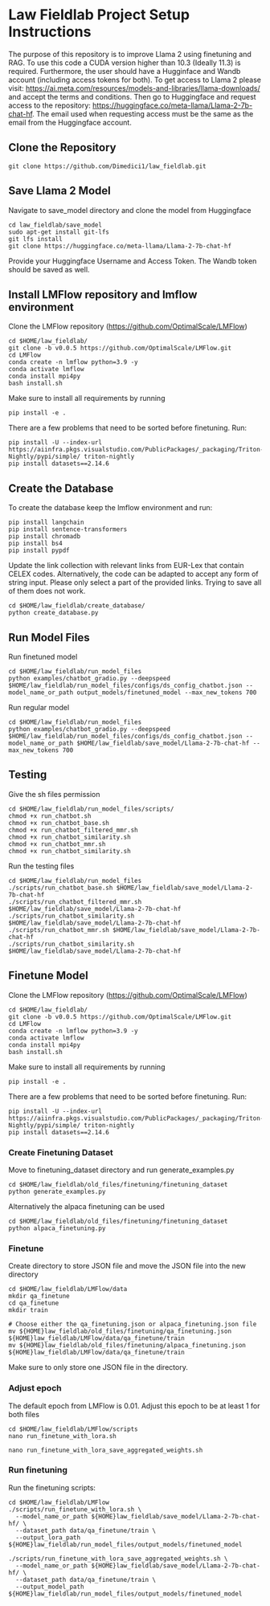 # Law Fieldlab Project Setup Instructions
The purpose of this repository is to improve Llama 2 using finetuning and RAG. To use this code a CUDA version higher than 10.3 (Ideally 11.3) is required. Furthermore, the user should have a Hugginface and Wandb account (including access tokens for both). To get access to Llama 2 please visit: https://ai.meta.com/resources/models-and-libraries/llama-downloads/ and accept the terms and conditions. Then go to Huggingface and request access to the repository: https://huggingface.co/meta-llama/Llama-2-7b-chat-hf. The email used when requesting access must be the same as the email from the Huggingface account.


## Clone the Repository
```
git clone https://github.com/Dimedici1/law_fieldlab.git
```

## Save Llama 2 Model
Navigate to save_model directory and clone the model from Huggingface
```
cd law_fieldlab/save_model
sudo apt-get install git-lfs
git lfs install
git clone https://huggingface.co/meta-llama/Llama-2-7b-chat-hf

```
Provide your Huggingface Username and Access Token. The Wandb token should be saved as well.

## Install LMFlow repository and lmflow environment
Clone the LMFlow repository (https://github.com/OptimalScale/LMFlow)
```
cd $HOME/law_fieldlab/
git clone -b v0.0.5 https://github.com/OptimalScale/LMFlow.git
cd LMFlow
conda create -n lmflow python=3.9 -y
conda activate lmflow
conda install mpi4py
bash install.sh

```

Make sure to install all requirements by running
```
pip install -e .
```
There are a few problems that need to be sorted before finetuning. Run:

```
pip install -U --index-url https://aiinfra.pkgs.visualstudio.com/PublicPackages/_packaging/Triton-Nightly/pypi/simple/ triton-nightly
pip install datasets==2.14.6

```

## Create the Database
To create the database keep the lmflow environment and run:
```
pip install langchain
pip install sentence-transformers
pip install chromadb
pip install bs4
pip install pypdf

```

Update the link collection with relevant links from EUR-Lex that contain CELEX codes. Alternatively, the code can be adapted to accept any form of string input. Please only select a part of the provided links. Trying to save all of them does not work.
```
cd $HOME/law_fieldlab/create_database/
python create_database.py
```
## Run Model Files
Run finetuned model
```
cd $HOME/law_fieldlab/run_model_files
python examples/chatbot_gradio.py --deepspeed $HOME/law_fieldlab/run_model_files/configs/ds_config_chatbot.json --model_name_or_path output_models/finetuned_model --max_new_tokens 700
```
Run regular model
```
cd $HOME/law_fieldlab/run_model_files
python examples/chatbot_gradio.py --deepspeed $HOME/law_fieldlab/run_model_files/configs/ds_config_chatbot.json --model_name_or_path $HOME/law_fieldlab/save_model/Llama-2-7b-chat-hf --max_new_tokens 700

```

## Testing

Give the sh files permission
```
cd $HOME/law_fieldlab/run_model_files/scripts/
chmod +x run_chatbot.sh
chmod +x run_chatbot_base.sh
chmod +x run_chatbot_filtered_mmr.sh
chmod +x run_chatbot_similarity.sh
chmod +x run_chatbot_mmr.sh
chmod +x run_chatbot_similarity.sh

```
Run the testing files
```
cd $HOME/law_fieldlab/run_model_files
./scripts/run_chatbot_base.sh $HOME/law_fieldlab/save_model/Llama-2-7b-chat-hf
./scripts/run_chatbot_filtered_mmr.sh $HOME/law_fieldlab/save_model/Llama-2-7b-chat-hf
./scripts/run_chatbot_similarity.sh $HOME/law_fieldlab/save_model/Llama-2-7b-chat-hf
./scripts/run_chatbot_mmr.sh $HOME/law_fieldlab/save_model/Llama-2-7b-chat-hf
./scripts/run_chatbot_similarity.sh $HOME/law_fieldlab/save_model/Llama-2-7b-chat-hf

```


## Finetune Model
Clone the LMFlow repository (https://github.com/OptimalScale/LMFlow)
```
cd $HOME/law_fieldlab/
git clone -b v0.0.5 https://github.com/OptimalScale/LMFlow.git
cd LMFlow
conda create -n lmflow python=3.9 -y
conda activate lmflow
conda install mpi4py
bash install.sh

```

Make sure to install all requirements by running
```
pip install -e .
```
There are a few problems that need to be sorted before finetuning. Run:

```
pip install -U --index-url https://aiinfra.pkgs.visualstudio.com/PublicPackages/_packaging/Triton-Nightly/pypi/simple/ triton-nightly
pip install datasets==2.14.6

```
### Create Finetuning Dataset
Move to finetuning_dataset directory and run generate_examples.py
```
cd $HOME/law_fieldlab/old_files/finetuning/finetuning_dataset
python generate_examples.py
```
Alternatively the alpaca finetuning can be used
```
cd $HOME/law_fieldlab/old_files/finetuning/finetuning_dataset
python alpaca_finetuning.py
```

### Finetune
Create directory to store JSON file and move the JSON file into the new directory
```
cd $HOME/law_fieldlab/LMFlow/data
mkdir qa_finetune
cd qa_finetune
mkdir train

# Choose either the qa_finetuning.json or alpaca_finetuning.json file
mv ${HOME}law_fieldlab/old_files/finetuning/qa_finetuning.json ${HOME}law_fieldlab/LMFlow/data/qa_finetune/train
mv ${HOME}law_fieldlab/old_files/finetuning/alpaca_finetuning.json ${HOME}law_fieldlab/LMFlow/data/qa_finetune/train
```
Make sure to only store one JSON file in the directory.

### Adjust epoch
The default epoch from LMFlow is 0.01. Adjust this epoch to be at least 1 for both files
```
cd $HOME/law_fieldlab/LMFlow/scripts
nano run_finetune_with_lora.sh
```
```
nano run_finetune_with_lora_save_aggregated_weights.sh
```
### Run finetuning
Run the finetuning scripts:
```
cd $HOME/law_fieldlab/LMFlow
./scripts/run_finetune_with_lora.sh \
  --model_name_or_path ${HOME}law_fieldlab/save_model/Llama-2-7b-chat-hf/ \
  --dataset_path data/qa_finetune/train \
  --output_lora_path ${HOME}law_fieldlab/run_model_files/output_models/finetuned_model

./scripts/run_finetune_with_lora_save_aggregated_weights.sh \
  --model_name_or_path ${HOME}law_fieldlab/save_model/Llama-2-7b-chat-hf/ \
  --dataset_path data/qa_finetune/train \
  --output_model_path ${HOME}law_fieldlab/run_model_files/output_models/finetuned_model
```
